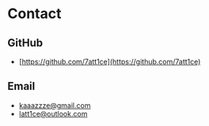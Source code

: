 # Contact

## GitHub

* [https://github.com/7att1ce](https://github.com/7att1ce)

## Email

* kaaazzze@gmail.com
* latt1ce@outlook.com
